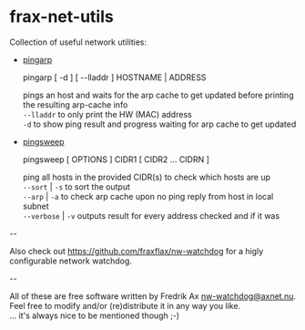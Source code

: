 # frax-net-utils
Collection of useful network utilities:

* [pingarp](https://raw.githubusercontent.com/fraxflax/frax-net-utils/refs/heads/main/pingarp)<br>
  
  pingarp [ -d ] [ --lladdr ] HOSTNAME | ADDRESS<br>

  pings an host and waits for the arp cache to get updated before printing the resulting arp-cache info<br>
  `--lladdr` to only print the HW (MAC) address<br>
  `-d` to show ping result and progress waiting for arp cache to get updated
  
* [pingsweep](https://raw.githubusercontent.com/fraxflax/frax-net-utils/refs/heads/main/pingsweep)<br>
  
  pingsweep [ OPTIONS ]  CIDR1 [ CIDR2 ...  CIDRN ]<br>

  ping all hosts in the provided CIDR(s) to check which hosts are up<br>
  `--sort` | `-s` to sort the output<br>
  `--arp` | `-a` to check arp cache upon no ping reply from host in local subnet<br>
  `--verbose` | `-v` outputs result for every address checked and if it was

--

Also check out https://github.com/fraxflax/nw-watchdog for a higly configurable network watchdog.

--

All of these are free software written by Fredrik Ax <nw-watchdog@axnet.nu>.
Feel free to modify and/or (re)distribute it in any way you like.<br>
... it's always nice to be mentioned though ;-)
